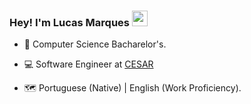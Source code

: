 <h3 align="left"> Hey! I'm Lucas Marques <img src="https://github.com/TheDudeThatCode/TheDudeThatCode/blob/master/Assets/Hi.gif" width="25px"> </h3>

- 📝 Computer Science Bacharelor's.
 
- 💻 Software Engineer at [CESAR](https://www.cesar.org.br/)

- 🗺️ Portuguese (Native) | English (Work Proficiency).

<br>
